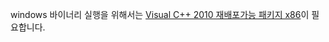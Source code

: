 windows 바이너리 실행을 위해서는 [Visual C++ 2010 재배포가능 패키지 x86](https://www.microsoft.com/ko-kr/download/confirmation.aspx?id=5555)이 필요합니다.